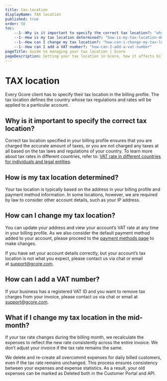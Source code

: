 ```yaml
---
title: tax-location
displayName: TAX location
published: true
order: 50
toc:
    --1--Why is it important to specify the correct tax location?: "why-is-it-important-to-specify-the-correct-tax-location"
    --1--How is my tax location determined?: "how-is-my-tax-location-determined"
    --1--How can I change my tax location?: "how-can-i-change-my-tax-location"
    --1--How can I add a VAT number?: "how-can-I-add-a-vat-number"
pageTitle: Guide to managing your tax location | Gcore
pageDescription: Setting your tax location in Gсore, how it affects billing, and how to add a VAT number for accurate tax application.
---
```


# TAX location

Every Gсore client has to specify their tax location in the billing profile. The tax location defines the country whose tax regulations and rates will be applied to a particular account.

## Why is it important to specify the correct tax location?

Correct tax location specified in your billing profile ensures that you are charged the accurate amount of taxes, or you are not charged any taxes at all based on the tax laws and regulations of your country. To learn more about tax rates in different countries, refer to: <a href="https://gcore.com/docs/account-settings/billing/vat-rates-in-different-countries-for-an-individual-and-legal-entity#for-eu-countries" target="_blank">VAT rate in different countries for individuals and legal entities</a>.  

## How is my tax location determined?

Your tax location is typically based on the address in your billing profile and payment method information. In some locations, however, we are required by law to consider other account details, such as your IP address.

## How can I change my tax location? 

You can update your address and view your account’s VAT rate at any time in your billing profile. As we also consider the default payment method added to your account, please proceed to the <a href="https://accounts.gcore.com/billing/payment-methods" target="_blank">payment methods page</a> to make changes.

If you have set your account details correctly, but your account’s tax location is not what you expect, please contact us via chat or email at [support@gcore.com](mailto:support@gcore.com). 

## How can I add a VAT number? 

If your business has a registered VAT ID and you want to remove tax charges from your invoice, please contact us via chat or email at [support@gcore.com](mailto:support@gcore.com).

## What if I change my tax location in the mid-month? 

If your tax rate changes during the billing month, we recalculate the expenses to reflect the new rate consistently across the entire invoice. We don’t adjust your invoice if the tax rate remains the same. 

We delete and re-create all overcommit expenses for daily billed customers, even if the tax rate remains unchanged. This process ensures consistency between your expenses and expense statistics. As a result, your old expenses can be marked as Deleted both in the Customer Portal and API. 
